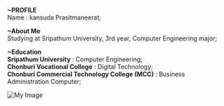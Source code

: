 **~PROFILE** <br>
Name : kansuda Prasitmaneerat;

**~About Me**<br>
Studying at Sripathum University, 3rd year, Computer Engineering major;

**~Education**<br>
**Sripathum University**                             :  Computer Engineering;<br>
**Chonburi Vocational College**                      :  Digital Technology;<br>
**Chonburi Commercial Technology College (MCC)**     :  Business Administration Computer;<br>


![My Image](https://private-user-images.githubusercontent.com/165359568/382358893-7c5f4e50-0b0b-46c8-b809-1b19eb4611df.png?jwt=eyJhbGciOiJIUzI1NiIsInR5cCI6IkpXVCJ9.eyJpc3MiOiJnaXRodWIuY29tIiwiYXVkIjoicmF3LmdpdGh1YnVzZXJjb250ZW50LmNvbSIsImtleSI6ImtleTUiLCJleHAiOjE3MzA0ODM2NjIsIm5iZiI6MTczMDQ4MzM2MiwicGF0aCI6Ii8xNjUzNTk1NjgvMzgyMzU4ODkzLTdjNWY0ZTUwLTBiMGItNDZjOC1iODA5LTFiMTllYjQ2MTFkZi5wbmc_WC1BbXotQWxnb3JpdGhtPUFXUzQtSE1BQy1TSEEyNTYmWC1BbXotQ3JlZGVudGlhbD1BS0lBVkNPRFlMU0E1M1BRSzRaQSUyRjIwMjQxMTAxJTJGdXMtZWFzdC0xJTJGczMlMkZhd3M0X3JlcXVlc3QmWC1BbXotRGF0ZT0yMDI0MTEwMVQxNzQ5MjJaJlgtQW16LUV4cGlyZXM9MzAwJlgtQW16LVNpZ25hdHVyZT0xNDZhOTc3Y2FlMWVlMjU5Y2Q1ZTA5MjlmMTg3NTlmMjRhZWQzNmZkYTY4NTBiMjU0NTNhM2NlNjcxM2MwMzE4JlgtQW16LVNpZ25lZEhlYWRlcnM9aG9zdCJ9.WO-SHQogtCIxOsTQN250Acvroahbyom08BIvDRSe_b0)
